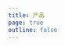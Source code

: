 ```yaml
---
title: 产品
page: true
outline: false
---
```


<script setup>
import AllProducts from '../AllProducts.vue'
</script>

<AllProducts category="控制配件" />
